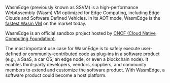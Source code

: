 WasmEdge (previously known as SSVM) is a high-performance WebAssembly (Wasm) VM optimized for Edge Computing, including Edge Clouds and Software Defined Vehicles. In its AOT mode, WasmEdge is the [fastest Wasm VM](https://ieeexplore.ieee.org/document/9214403) on the market today.


WasmEdge is an official sandbox project hosted by [CNCF (Cloud Native Computing Foundation)](https://www.cncf.io/).


The most important use case for WasmEdge is to safely execute user-defined or community-contributed code as plug-ins in a software product (e.g., a SaaS, a car OS, an edge node, or even a blockchain node). It enables third-party developers, vendors, suppliers, and community members to extend and customize the software product. With WasmEdge, a software product could become a host platform.
